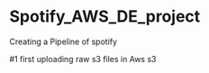 # Spotify_AWS_DE_project
Creating a Pipeline of spotify


#1  first uploading raw s3 files in Aws s3
